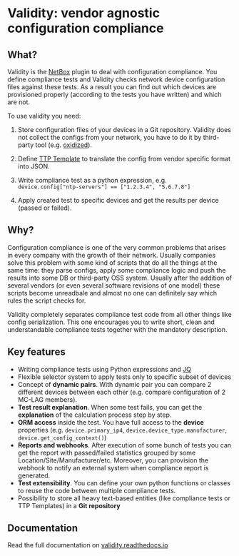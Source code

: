# Validity: vendor agnostic configuration compliance
<!--mkdocs-start-->
## What?
Validity is the [NetBox](https://netbox.dev) plugin to deal with configuration compliance. You define compliance tests and Validity checks network device configuration files against these tests. As a result you can find out which devices are provisioned properly (according to the tests you have written) and which are not.

To use validity you need:

1. Store configuration files of your devices in a Git repository. Validity does not collect the configs from your network, you have to do it by third-party tool (e.g. [oxidized](https://github.com/ytti/oxidized)).

2. Define [TTP Template](https://ttp.readthedocs.io/en/latest/) to translate the config from vendor specific format into JSON.

3. Write compliance test as a python expression, e.g.<br/>
`device.config["ntp-servers"] == ["1.2.3.4", "5.6.7.8"]`

4. Apply created test to specific devices and get the results per device (passed or failed).


## Why?
Configuration compliance is one of the very common problems that arises in every company with the growth of their network. Usually companies solve this problem with some kind of scripts that do all the things at the same time: they parse configs, apply some compliance logic and push the results into some DB or third-party OSS system. Usually after the addition of several vendors (or even several software revisions of one model) these scripts become unreadbale and almost no one can definitely say which rules the script checks for.

Validity completely separates compliance test code from all other things like config serialization. This one encourages you to write short, clean and understandable compliance tests together with the mandatory description.


## Key features
* Writing compliance tests using Python expressions and [JQ](https://stedolan.github.io/jq/manual/)
* Flexible selector system to apply tests only to specific subset of devices
* Concept of **dynamic pairs**. With dynamic pair you can compare 2 different devices between each other (e.g. compare configuration of 2 MC-LAG members).
* **Test result explanation**. When some test fails, you can get the **explanation** of the calculation process step by step.
* **ORM access** inside the test. You have full access to the **device** properties (e.g. `device.primary_ip4`, `device.device_type.manufacturer`, `device.get_config_context()`)
* **Reports and webhooks**. After execution of some bunch of tests you can get the report with passed/failed statistics grouped by some Location/Site/Manufacturer/etc. Moreover, you can provision the webhook to notify an external system when compliance report is generated.
* **Test extensibility**. You can define your own python functions or classes to reuse the code between multiple compliance tests.
* Possibility to store all heavy text-based entities (like compliance tests or TTP Templates) in a **Git repository**
<!--mkdocs-end-->

## Documentation
Read the full documentation on [validity.readthedocs.io](https://validity.readthedocs.io)
